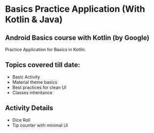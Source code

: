 # Basics Practice Application (With Kotlin & Java)
## Android Basics course with Kotlin (by Google)

Practice Application for Basics in Kotlin.
## Topics covered till date:
* Basic Activity
* Material theme basics
* Best practices for clean UI
* Classes inheritance 

## Activity Details
* Dice Roll 
* Tip counter with minimal UI 
